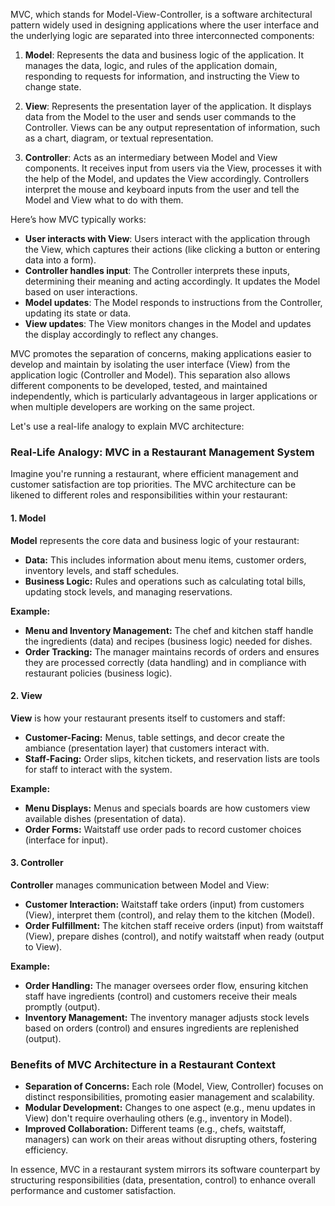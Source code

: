 MVC, which stands for Model-View-Controller, is a software architectural pattern widely used in designing applications where the user interface and the underlying logic are separated into three interconnected components:

1. **Model**: Represents the data and business logic of the application. It manages the data, logic, and rules of the application domain, responding to requests for information, and instructing the View to change state.

2. **View**: Represents the presentation layer of the application. It displays data from the Model to the user and sends user commands to the Controller. Views can be any output representation of information, such as a chart, diagram, or textual representation.

3. **Controller**: Acts as an intermediary between Model and View components. It receives input from users via the View, processes it with the help of the Model, and updates the View accordingly. Controllers interpret the mouse and keyboard inputs from the user and tell the Model and View what to do with them.

Here’s how MVC typically works:

- **User interacts with View**: Users interact with the application through the View, which captures their actions (like clicking a button or entering data into a form).
- **Controller handles input**: The Controller interprets these inputs, determining their meaning and acting accordingly. It updates the Model based on user interactions.
- **Model updates**: The Model responds to instructions from the Controller, updating its state or data.
- **View updates**: The View monitors changes in the Model and updates the display accordingly to reflect any changes.

MVC promotes the separation of concerns, making applications easier to develop and maintain by isolating the user interface (View) from the application logic (Controller and Model). This separation also allows different components to be developed, tested, and maintained independently, which is particularly advantageous in larger applications or when multiple developers are working on the same project.

Let's use a real-life analogy to explain MVC architecture:

### Real-Life Analogy: MVC in a Restaurant Management System

Imagine you're running a restaurant, where efficient management and customer satisfaction are top priorities. The MVC architecture can be likened to different roles and responsibilities within your restaurant:

#### 1. Model

**Model** represents the core data and business logic of your restaurant:

- **Data:** This includes information about menu items, customer orders, inventory levels, and staff schedules.
- **Business Logic:** Rules and operations such as calculating total bills, updating stock levels, and managing reservations.

**Example:**

- **Menu and Inventory Management:** The chef and kitchen staff handle the ingredients (data) and recipes (business logic) needed for dishes.
- **Order Tracking:** The manager maintains records of orders and ensures they are processed correctly (data handling) and in compliance with restaurant policies (business logic).

#### 2. View

**View** is how your restaurant presents itself to customers and staff:

- **Customer-Facing:** Menus, table settings, and decor create the ambiance (presentation layer) that customers interact with.
- **Staff-Facing:** Order slips, kitchen tickets, and reservation lists are tools for staff to interact with the system.

**Example:**

- **Menu Displays:** Menus and specials boards are how customers view available dishes (presentation of data).
- **Order Forms:** Waitstaff use order pads to record customer choices (interface for input).

#### 3. Controller

**Controller** manages communication between Model and View:

- **Customer Interaction:** Waitstaff take orders (input) from customers (View), interpret them (control), and relay them to the kitchen (Model).
- **Order Fulfillment:** The kitchen staff receive orders (input) from waitstaff (View), prepare dishes (control), and notify waitstaff when ready (output to View).

**Example:**

- **Order Handling:** The manager oversees order flow, ensuring kitchen staff have ingredients (control) and customers receive their meals promptly (output).
- **Inventory Management:** The inventory manager adjusts stock levels based on orders (control) and ensures ingredients are replenished (output).

### Benefits of MVC Architecture in a Restaurant Context

- **Separation of Concerns:** Each role (Model, View, Controller) focuses on distinct responsibilities, promoting easier management and scalability.
- **Modular Development:** Changes to one aspect (e.g., menu updates in View) don't require overhauling others (e.g., inventory in Model).
- **Improved Collaboration:** Different teams (e.g., chefs, waitstaff, managers) can work on their areas without disrupting others, fostering efficiency.

In essence, MVC in a restaurant system mirrors its software counterpart by structuring responsibilities (data, presentation, control) to enhance overall performance and customer satisfaction.

